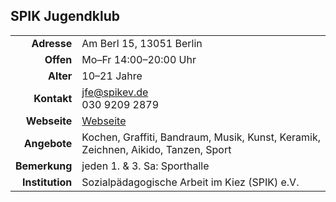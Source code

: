 ## SPIK Jugendklub

|||
-:|-
**Adresse** | Am Berl 15, 13051 Berlin
**Offen** | Mo–Fr 14:00–20:00 Uhr
**Alter** | 10–21 Jahre
**Kontakt** | [jfe@spikev.de](mailto:jfe@spikev.de)<br>030 9209 2879
**Webseite** | [Webseite](http://www.spikev.de/jugendfreizeiteinrichtung-fuer-menschen-ab-12/)
**Angebote** | Kochen, Graffiti, Bandraum, Musik, Kunst, Keramik, Zeichnen, Aikido, Tanzen, Sport
**Bemerkung** | jeden 1. & 3. Sa: Sporthalle
**Institution** | Sozialpädagogische Arbeit im Kiez (SPIK) e.V.
